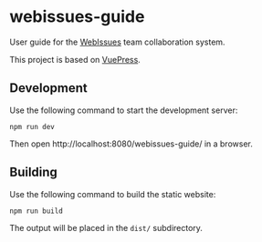 # webissues-guide

User guide for the [WebIssues](https://github.com/mimecorg/webissues) team collaboration system.

This project is based on [VuePress](https://vuepress.vuejs.org/).

## Development

Use the following command to start the development server:

```
npm run dev
```

Then open http://localhost:8080/webissues-guide/ in a browser.

## Building

Use the following command to build the static website:

```
npm run build
```

The output will be placed in the `dist/` subdirectory.
